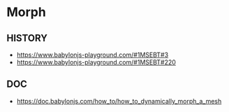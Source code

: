 # Morph

## HISTORY

- https://www.babylonjs-playground.com/#1MSEBT#3
- https://www.babylonjs-playground.com/#1MSEBT#220

## DOC

- https://doc.babylonjs.com/how_to/how_to_dynamically_morph_a_mesh
